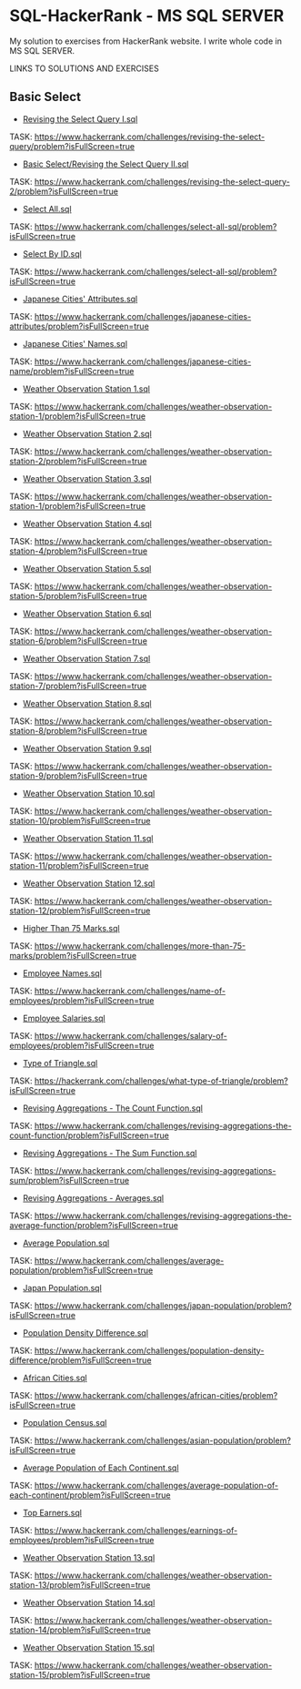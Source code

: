 # SQL-HackerRank - MS SQL SERVER
My solution to exercises from HackerRank website. I write whole code in MS SQL SERVER.

LINKS TO SOLUTIONS AND EXERCISES

## Basic Select

- [Revising the Select Query I.sql](<Basic/Revising the Select Query I.sql>)

TASK: https://www.hackerrank.com/challenges/revising-the-select-query/problem?isFullScreen=true

- [Basic Select/Revising the Select Query II.sql](<Basic/Revising the Select Query II.sql>)

TASK: https://www.hackerrank.com/challenges/revising-the-select-query-2/problem?isFullScreen=true


- [Select All.sql](<Basic/Select All.sql>)

TASK: https://www.hackerrank.com/challenges/select-all-sql/problem?isFullScreen=true

- [Select By ID.sql](<Basic/Select By ID.sql>)
  
TASK: https://www.hackerrank.com/challenges/select-all-sql/problem?isFullScreen=true

- [Japanese Cities' Attributes.sql](<Basic/Japanese Cities' Attributes.sql>)

TASK: https://www.hackerrank.com/challenges/japanese-cities-attributes/problem?isFullScreen=true

- [Japanese Cities' Names.sql](<Basic/Japanese Cities' Names.sql>)

TASK: https://www.hackerrank.com/challenges/japanese-cities-name/problem?isFullScreen=true

- [Weather Observation Station 1.sql](<Basic/Weather Observation Station 1.sql>)

TASK: https://www.hackerrank.com/challenges/weather-observation-station-1/problem?isFullScreen=true

- [Weather Observation Station 2.sql](<Basic/Weather Observation Station 2.sql>)

TASK: https://www.hackerrank.com/challenges/weather-observation-station-2/problem?isFullScreen=true

- [Weather Observation Station 3.sql](<Basic/Weather Observation Station 3.sql>)

TASK: https://www.hackerrank.com/challenges/weather-observation-station-1/problem?isFullScreen=true

- [Weather Observation Station 4.sql](<Basic/Weather Observation Station 4.sql>)

TASK: https://www.hackerrank.com/challenges/weather-observation-station-4/problem?isFullScreen=true

- [Weather Observation Station 5.sql](<Basic/Weather Observation Station 5.sql>)

TASK: https://www.hackerrank.com/challenges/weather-observation-station-5/problem?isFullScreen=true

- [Weather Observation Station 6.sql](<Basic/Weather Observation Station 6.sql>)

TASK: https://www.hackerrank.com/challenges/weather-observation-station-6/problem?isFullScreen=true

- [Weather Observation Station 7.sql](<Basic/Weather Observation Station 7.sql>)

TASK: https://www.hackerrank.com/challenges/weather-observation-station-7/problem?isFullScreen=true

- [Weather Observation Station 8.sql](<Basic/Weather Observation Station 8.sql>)

TASK: https://www.hackerrank.com/challenges/weather-observation-station-8/problem?isFullScreen=true

- [Weather Observation Station 9.sql](<Basic/Weather Observation Station 9.sql>)

TASK: https://www.hackerrank.com/challenges/weather-observation-station-9/problem?isFullScreen=true

- [Weather Observation Station 10.sql](<Basic/Weather Observation Station 10.sql>)

TASK: https://www.hackerrank.com/challenges/weather-observation-station-10/problem?isFullScreen=true

- [Weather Observation Station 11.sql](<Basic/Weather Observation Station 11.sql>)

TASK: https://www.hackerrank.com/challenges/weather-observation-station-11/problem?isFullScreen=true

- [Weather Observation Station 12.sql](<Basic/Weather Observation Station 12.sql>)

TASK: https://www.hackerrank.com/challenges/weather-observation-station-12/problem?isFullScreen=true

- [Higher Than 75 Marks.sql](<Basic/Higher Than 75 Marks.sql>)

TASK: https://www.hackerrank.com/challenges/more-than-75-marks/problem?isFullScreen=true

- [Employee Names.sql](<Basic/Employee Names.sql>)

TASK: https://www.hackerrank.com/challenges/name-of-employees/problem?isFullScreen=true

- [Employee Salaries.sql](<Basic/Type of Triangle.sql>)

TASK: https://www.hackerrank.com/challenges/salary-of-employees/problem?isFullScreen=true

- [Type of Triangle.sql](<Basic/Type of Triangle.sql>)

TASK: https://hackerrank.com/challenges/what-type-of-triangle/problem?isFullScreen=true

- [Revising Aggregations - The Count Function.sql](<Basic/Revising Aggregations - The Count Function.sql>)

TASK: https://www.hackerrank.com/challenges/revising-aggregations-the-count-function/problem?isFullScreen=true

- [Revising Aggregations - The Sum Function.sql](<Basic/Revising Aggregations - The Sum Function.sql>)

TASK: https://www.hackerrank.com/challenges/revising-aggregations-sum/problem?isFullScreen=true

- [Revising Aggregations - Averages.sql](<Basic/Revising Aggregations - Averages.sql>)

TASK: https://www.hackerrank.com/challenges/revising-aggregations-the-average-function/problem?isFullScreen=true

- [Average Population.sql](<Basic/Average Population.sql>)

TASK: https://www.hackerrank.com/challenges/average-population/problem?isFullScreen=true

- [Japan Population.sql](<Basic/Japan Population.sql>)

TASK: https://www.hackerrank.com/challenges/japan-population/problem?isFullScreen=true

- [Population Density Difference.sql](<Basic/Population Density Difference.sql>)

TASK: https://www.hackerrank.com/challenges/population-density-difference/problem?isFullScreen=true

- [African Cities.sql](<Basic/African Cities.sql>)

TASK: https://www.hackerrank.com/challenges/african-cities/problem?isFullScreen=true

- [Population Census.sql](<Basic/Population Census.sql>)

TASK: https://www.hackerrank.com/challenges/asian-population/problem?isFullScreen=true

- [Average Population of Each Continent.sql](<Basic/Average Population of Each Continent.sql>)

TASK: https://www.hackerrank.com/challenges/average-population-of-each-continent/problem?isFullScreen=true

- [Top Earners.sql](<Basic/Top Earners.sql>)

TASK: https://www.hackerrank.com/challenges/earnings-of-employees/problem?isFullScreen=true

- [Weather Observation Station 13.sql](<Basic/Weather Observation Station 13.sql>)

TASK: https://www.hackerrank.com/challenges/weather-observation-station-13/problem?isFullScreen=true

- [Weather Observation Station 14.sql](<Basic/Weather Observation Station 14.sql>)

TASK: https://www.hackerrank.com/challenges/weather-observation-station-14/problem?isFullScreen=true

- [Weather Observation Station 15.sql](<Basic/Weather Observation Station 15.sql>)

TASK: https://www.hackerrank.com/challenges/weather-observation-station-15/problem?isFullScreen=true
